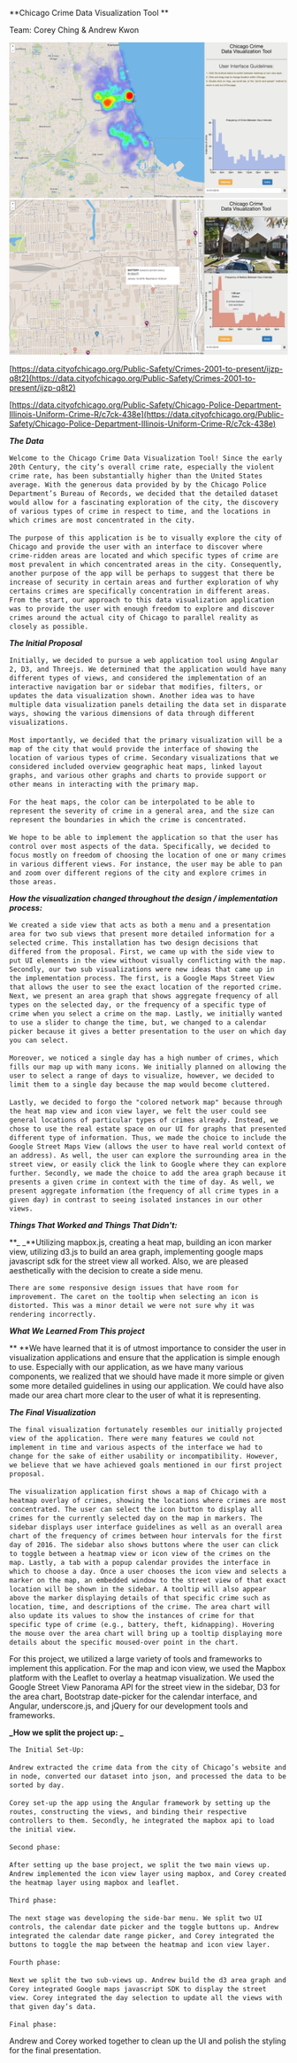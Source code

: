 **Chicago Crime Data Visualization Tool **

Team: Corey Ching & Andrew Kwon

![image alt text](image_0.png)![image alt text](image_1.png)

[https://data.cityofchicago.org/Public-Safety/Crimes-2001-to-present/ijzp-q8t2](https://data.cityofchicago.org/Public-Safety/Crimes-2001-to-present/ijzp-q8t2)

[https://data.cityofchicago.org/Public-Safety/Chicago-Police-Department-Illinois-Uniform-Crime-R/c7ck-438e](https://data.cityofchicago.org/Public-Safety/Chicago-Police-Department-Illinois-Uniform-Crime-R/c7ck-438e)

**_The Data_**

	Welcome to the Chicago Crime Data Visualization Tool! Since the early 20th Century, the city’s overall crime rate, especially the violent crime rate, has been substantially higher than the United States average. With the generous data provided by by the Chicago Police Department’s Bureau of Records, we decided that the detailed dataset would allow for a fascinating exploration of the city, the discovery of various types of crime in respect to time, and the locations in which crimes are most concentrated in the city.

	The purpose of this application is be to visually explore the city of Chicago and provide the user with an interface to discover where crime-ridden areas are located and which specific types of crime are most prevalent in which concentrated areas in the city. Consequently, another purpose of the app will be perhaps to suggest that there be increase of security in certain areas and further exploration of why certains crimes are specifically concentration in different areas. From the start, our approach to this data visualization application was to provide the user with enough freedom to explore and discover crimes around the actual city of Chicago to parallel reality as closely as possible.

**_The Initial Proposal_**

	Initially, we decided to pursue a web application tool using Angular 2, D3, and Threejs. We determined that the application would have many different types of views, and considered the implementation of an interactive navigation bar or sidebar that modifies, filters, or updates the data visualization shown. Another idea was to have multiple data visualization panels detailing the data set in disparate ways, showing the various dimensions of data through different visualizations.

	Most importantly, we decided that the primary visualization will be a map of the city that would provide the interface of showing the location of various types of crime. Secondary visualizations that we considered included overview geographic heat maps, linked layout graphs, and various other graphs and charts to provide support or other means in interacting with the primary map.	

	For the heat maps, the color can be interpolated to be able to represent the severity of crime in a general area, and the size can represent the boundaries in which the crime is concentrated.

	We hope to be able to implement the application so that the user has control over most aspects of the data. Specifically, we decided to focus mostly on freedom of choosing the location of one or many crimes in various different views. For instance, the user may be able to pan and zoom over different regions of the city and explore crimes in those areas. 

**_How the visualization changed throughout the design / implementation process:_** 

	We created a side view that acts as both a menu and a presentation area for two sub views that present more detailed information for a selected crime. This installation has two design decisions that differed from the proposal. First, we came up with the side view to put UI elements in the view without visually conflicting with the map. Secondly, our two sub visualizations were new ideas that came up in the implementation process. The first, is a Google Maps Street View that allows the user to see the exact location of the reported crime. Next, we present an area graph that shows aggregate frequency of all types on the selected day, or the frequency of a specific type of crime when you select a crime on the map. Lastly, we initially wanted to use a slider to change the time, but, we changed to a calendar picker because it gives a better presentation to the user on which day you can select. 

	Moreover, we noticed a single day has a high number of crimes, which fills our map up with many icons. We initially planned on allowing the user to select a range of days to visualize, however, we decided to limit them to a single day because the map would become cluttered. 

	Lastly, we decided to forgo the "colored network map" because through the heat map view and icon view layer, we felt the user could see general locations of particular types of crimes already. Instead, we chose to use the real estate space on our UI for graphs that presented different type of information. Thus, we made the choice to include the Google Street Maps View (allows the user to have real world context of an address). As well, the user can explore the surrounding area in the street view, or easily click the link to Google where they can explore further. Secondly, we made the choice to add the area graph because it presents a given crime in context with the time of day. As well, we present aggregate information (the frequency of all crime types in a given day) in contrast to seeing isolated instances in our other views.

**_Things That Worked and Things That Didn't:_**

**_	_**Utilizing mapbox.js, creating a heat map, building an icon marker view, utilizing d3.js to build an area graph, implementing google maps javascript sdk for the street view all worked. Also, we are pleased aesthetically with the decision to create a side menu. 

	There are some responsive design issues that have room for improvement. The caret on the tooltip when selecting an icon is distorted. This was a minor detail we were not sure why it was rendering incorrectly. 

**_What We Learned From This project_**

**	**We have learned that it is of utmost importance to consider the user in visualization applications and ensure that the application is simple enough to use. Especially with our application, as we have many various components, we realized that we should have made it more simple or given some more detailed guidelines in using our application. We could have also made our area chart more clear to the user of what it is representing. 

**_The Final Visualization_**

	The final visualization fortunately resembles our initially projected view of the application. There were many features we could not implement in time and various aspects of the interface we had to change for the sake of either usability or incompatibility. However, we believe that we have achieved goals mentioned in our first project proposal. 

	The visualization application first shows a map of Chicago with a heatmap overlay of crimes, showing the locations where crimes are most concentrated. The user can select the icon button to display all crimes for the currently selected day on the map in markers. The sidebar displays user interface guidelines as well as an overall area chart of the frequency of crimes between hour intervals for the first day of 2016. The sidebar also shows buttons where the user can click to toggle between a heatmap view or icon view of the crimes on the map. Lastly, a tab with a popup calendar provides the interface in which to choose a day. Once a user chooses the icon view and selects a marker on the map, an embedded window to the street view of that exact location will be shown in the sidebar. A tooltip will also appear above the marker displaying details of that specific crime such as location, time, and descriptions of the crime. The area chart will also update its values to show the instances of crime for that specific type of crime (e.g., battery, theft, kidnapping). Hovering the mouse over the area chart will bring up a tooltip displaying more details about the specific moused-over point in the chart.

For this project, we utilized a large variety of tools and frameworks to implement this application. For the map and icon view, we used the Mapbox platform with the Leaflet to overlay a heatmap visualization. We used the Google Street View Panorama API for the street view in the sidebar, D3 for the area chart, Bootstrap date-picker for the calendar interface, and Angular, underscore.js, and jQuery for our development tools and frameworks. 

**_How we split the project up: _**

	The Initial Set-Up:

	Andrew extracted the crime data from the city of Chicago’s website and in node, converted our dataset into json, and processed the data to be sorted by day.

	Corey set-up the app using the Angular framework by setting up the routes, constructing the views, and binding their respective controllers to them. Secondly, he integrated the mapbox api to load the initial view. 

	Second phase:

	After setting up the base project, we split the two main views up. Andrew implemented the icon view layer using mapbox, and Corey created the heatmap layer using mapbox and leaflet. 

	Third phase:

	The next stage was developing the side-bar menu. We split two UI controls, the calendar date picker and the toggle buttons up. Andrew integrated the calendar date range picker, and Corey integrated the buttons to toggle the map between the heatmap and icon view layer. 

	Fourth phase:

	Next we split the two sub-views up. Andrew build the d3 area graph and Corey integrated Google maps javascript SDK to display the street view. Corey integrated the day selection to update all the views with that given day’s data. 

	Final phase: 

Andrew and Corey worked together to clean up the UI and polish the styling for the final presentation. 

	

